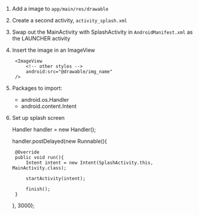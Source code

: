 1. Add a image to `app/main/res/drawable`

2. Create a second activity, `activity_splash.xml`

3. Swap out the MainActivity with SplashActivity in `AndroidManifest.xml` as the LAUNCHER activity

4. Insert the image in an ImageView

        <ImageView
            <!-- other styles -->
            android:src="@drawable/img_name"   
        />

5. Packages to import:
    - android.os.Handler
    - android.content.Intent

6. Set up splash screen

    Handler handler = new Handler();

    handler.postDelayed(new Runnable(){
        
        @Override
        public void run(){   
            Intent intent = new Intent(SplashActivity.this, MainActivity.class);
            
            startActivity(intent);
            
            finish();
        }
    }, 3000);
    